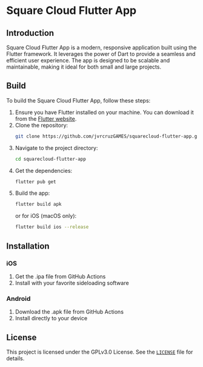 # Square Cloud Flutter App

## Introduction
Square Cloud Flutter App is a modern, responsive application built using the Flutter framework. It leverages the power of Dart to provide a seamless and efficient user experience. The app is designed to be scalable and maintainable, making it ideal for both small and large projects.

## Build
To build the Square Cloud Flutter App, follow these steps:

1. Ensure you have Flutter installed on your machine. You can download it from the [Flutter website](https://flutter.dev/docs/get-started/install).
2. Clone the repository:
   ```sh
   git clone https://github.com/jvrcruzGAMES/squarecloud-flutter-app.git
   ```
3. Navigate to the project directory:
   ```sh
   cd squarecloud-flutter-app
   ```
4. Get the dependencies:
   ```sh
   flutter pub get
   ```
5. Build the app:
   ```sh
   flutter build apk
   ```
   or for iOS (macOS only):
   ```sh
   flutter build ios --release
   ```

## Installation
### iOS
1. Get the .ipa file from GitHub Actions
2. Install with your favorite sideloading software

### Android
1. Download the .apk file from GitHub Actions
2. Install directly to your device

## License
This project is licensed under the GPLv3.0 License. See the [`LICENSE`](LICENSE) file for details.